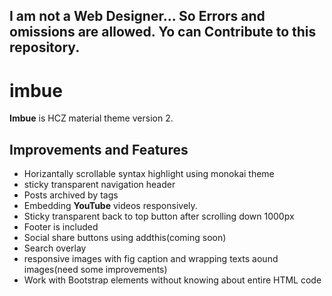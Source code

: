 ## I am not a Web Designer... So Errors and omissions are allowed. Yo can Contribute to this repository.
# imbue
**Imbue** is HCZ material theme version 2.
## Improvements and Features
* Horizantally scrollable syntax highlight using monokai theme
* sticky transparent navigation header
* Posts archived by tags
* Embedding **YouTube** videos responsively.
* Sticky transparent back to top button after scrolling down 1000px
* Footer is included
* Social share buttons using addthis(coming soon)
* Search overlay
* responsive images with fig caption and wrapping texts aound images(need some improvements)
* Work with Bootstrap elements without knowing about entire HTML code
